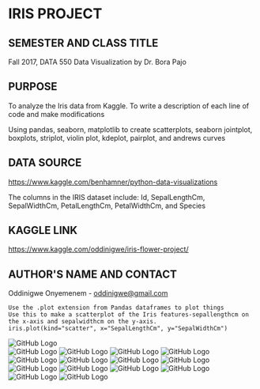 # IRIS PROJECT

## SEMESTER AND CLASS TITLE

Fall 2017, DATA 550 Data Visualization by Dr. Bora Pajo

## PURPOSE

To analyze the Iris data from Kaggle. To write a description of each line of code and make modifications 

Using pandas, seaborn, matplotlib to create scatterplots, seaborn jointplot, boxplots, striplot, violin plot, kdeplot, pairplot, and andrews curves

## DATA SOURCE 

https://www.kaggle.com/benhamner/python-data-visualizations

The columns in the IRIS dataset include: Id, SepalLengthCm, SepalWidthCm, PetalLengthCm, PetalWidthCm, and Species

## KAGGLE LINK 

https://www.kaggle.com/oddinigwe/iris-flower-project/

## AUTHOR'S NAME AND CONTACT

Oddinigwe Onyemenem - oddinigwe@gmail.com

```
Use the .plot extension from Pandas dataframes to plot things
Use this to make a scatterplot of the Iris features-sepallengthcm on the x-axis and sepalwidthcm on the y-axis.
iris.plot(kind="scatter", x="SepalLengthCm", y="SepalWidthCm")
```
![GitHub Logo](output_2_1.png)  
![GitHub Logo](output_3_1.png)
![GitHub Logo](output_4_1.png)
![GitHub Logo](output_5_1.png)
![GitHub Logo](output_6_1.png)
![GitHub Logo](output_7_1.png)
![GitHub Logo](output_8_1.png)
![GitHub Logo](output_9_1.png)
![GitHub Logo](output_10_1.png)
![GitHub Logo](output_11_1.png)
![GitHub Logo](output_12_1.png)
![GitHub Logo](output_13_1.png)
![GitHub Logo](output_14_1.png)
![GitHub Logo](output_15_1.png)
![GitHub Logo](output_16_1.png)


